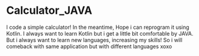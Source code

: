 # Calculator_JAVA
I code a simple calculator! 
In the meantime, Hope i can reprogram it using Kotlin. I always want to learn Kotlin but i get a little bit comfortable by JAVA.
But i always want to learn new languages, increasing my skills! So i will comeback with same application but with different languages xoxo

